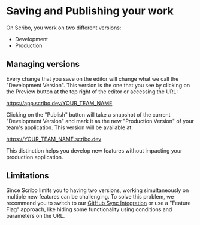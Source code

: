 # Saving and Publishing your work

On Scribo, you work on two different versions:

- Development
- Production

## Managing versions

Every change that you save on the editor will change what we call the "Development Version". This version is the one that you see by clicking on the Preview button at the top right of the editor or accessing the URL:

https://app.scribo.dev/YOUR_TEAM_NAME

Clicking on the "Publish" button will take a snapshot of the current "Development Version" and mark it as the new "Production Version" of your team's application. This version will be available at:

https://YOUR_TEAM_NAME.scribo.dev

This distinction helps you develop new features without impacting your production application.

## Limitations

Since Scribo limits you to having two versions, working simultaneously on multiple new features can be challenging. To solve this problem, we recommend you to switch to our [GitHub Sync Integration](/editor/GitHub-sync) or use a "Feature Flag" approach, like hiding some functionality using conditions and parameters on the URL.
